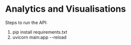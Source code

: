 # Analytics and Visualisations

Steps to run the API:
1. pip install requirements.txt
2. uvicorn main:app --reload
